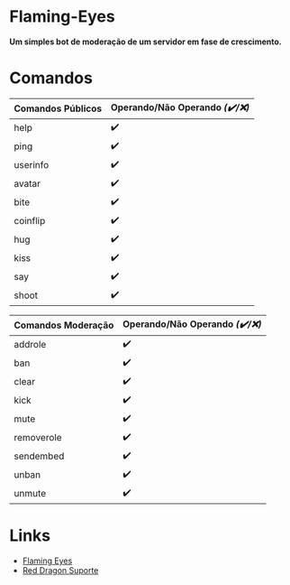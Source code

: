# Flaming-Eyes
__Um simples bot de moderação de um servidor em fase de crescimento.__

# Comandos
Comandos Públicos | Operando/Não Operando *(✔️/❌)*
------------------- | --------------------------------
help | ✔️
ping | ✔️
userinfo | ✔️
avatar | ✔️
bite | ✔️
coinflip | ✔️
hug | ✔️
kiss | ✔️
say | ✔️
shoot | ✔️

Comandos Moderação | Operando/Não Operando *(✔️/❌)*
------------------ | --------------------------------
addrole | ✔️
ban | ✔️
clear | ✔️
kick | ✔️
mute | ✔️
removerole | ✔️
sendembed | ✔️
unban | ✔️
unmute | ✔️

# Links
- [Flaming Eyes](https://discord.gg/rzEdvZGA6z)
- [Red Dragon Suporte](https://discord.gg/cGKhhGd8GD)
